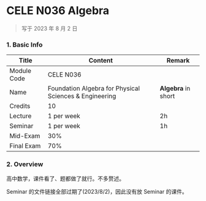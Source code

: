 # CELE N036 Algebra

>   写于 2023 年 8 月 2 日



### 1. Basic Info

| Title       | Content                                                | Remark               |
| ----------- | ------------------------------------------------------ | -------------------- |
| Module Code | CELE N036                                              |                      |
| Name        | Foundation Algebra for Physical Sciences & Engineering | **Algebra** in short |
| Credits     | 10                                                     |                      |
| Lecture     | 1 per week                                             | 2h                   |
| Seminar     | 1 per week                                             | 1h                   |
| Mid-Exam    | 30%                                                    |                      |
| Final Exam  | 70%                                                    |                      |



### 2. Overview

高中数学，课件看了、题都做了就行。不多赘述。

Seminar 的文件链接全部过期了(2023/8/2)，因此没有放 Seminar 的课件。



